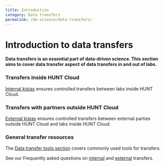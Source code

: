 ```yaml
---
title: Introduction
category: Data transfers
permalink: /do-science/data-transfers/
---
```


# Introduction to data transfers

**Data transfers is an essential part of data-driven science. This section aims to cover data transfer aspect of data transfers in and out of labs.**

### Transfers inside HUNT Cloud 

[Internal kistas](/do-science/data-transfers/internal-kista.md) ensures controlled transfers between labs inside HUNT Cloud.

### Transfers with partners outside HUNT Cloud

[External kistas](/do-science/data-transfers/external-kista.md) ensures controlled transfers between external parties outside HUNT Cloud and labs inside HUNT Cloud.

### General transfer resources

The [Data transfer tools section](/do-science/tools/) covers commonly used tools for transfers.

See our Frequently asked questions on [internal](/do-science/faq/internal-transfer) and [external](/do-science/faq/external-transfer) transfers.
